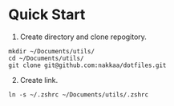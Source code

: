 # Quick Start

1. Create directory and clone repogitory.
```
mkdir ~/Documents/utils/
cd ~/Documents/utils/
git clone git@github.com:nakkaa/dotfiles.git
```

2. Create link.
```
ln -s ~/.zshrc ~/Documents/utils/.zshrc
```
